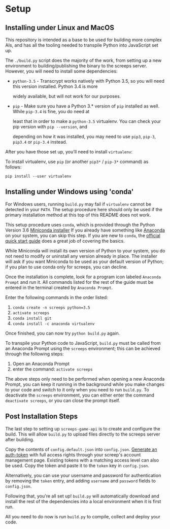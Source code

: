 # Setup

## Installing under Linux and MacOS

This repository is intended as a base to be used for building more complex AIs, and has all the tooling needed to transpile Python into JavaScript set up.

The `./build.py` script does the majority of the work, from setting up a new environment to building/publishing the binary to the screeps server. However, you will need to install some dependencies:

* `python-3.5` - Transcrypt works natively with Python 3.5, so you will need this version installed. Python 3.4 is more

  widely available, but will not work for our purposes.

* `pip` - Make sure you have a Python 3.\* version of `pip` installed as well. While `pip-3.4` is fine, you do need at

  least that in order to make a `python-3.5` virtualenv. You can check your pip version with `pip --version`, and

  depending on how it was installed, you may need to use `pip3`, `pip-3`, `pip3.4` or `pip-3.4` instead.

After you have those set up, you'll need to install `virtualenv`:

To install virtualenv, use `pip` \(or another `pip3*` / `pip-3*` command\) as follows:

```text
pip install --user virtualenv
```

## Installing under Windows using 'conda'

For Windows users, running `build.py` may fail if `virtualenv` cannot be detected in your `PATH`. The setup procedure here should only be used if the primary installation method at this top of this README does not work.

This setup procedure uses `conda`, which is provided through the Python Version 3.6 [Miniconda installer](https://conda.io/miniconda.html) If you already have something like [Anaconda](https://www.anaconda.com/what-is-anaconda/) on your system, you can skip this step. If you are new to `conda`, the [official quick start guide](https://conda.io/docs/user-guide/getting-started.html) does a great job of covering the basics.

While Miniconda will install its own version of Python to your system, you do not need to modify or uninstall any version already in place. The installer will ask if you want Miniconda to be used as your default version of Python; if you plan to use conda only for screeps, you can decline.

Once the installation is complete, look for a program icon labeled `Anaconda Prompt` and run it. All commands listed for the rest of the guide must be entered in the terminal created by `Anaconda Prompt`.

Enter the following commands in the order listed:

1. `conda create -n screeps python=3.5`
2. `activate screeps`
3. `conda install git`
4. `conda install -c anaconda virtualenv`

Once finished, you can now try `python build.py` again.

To transpile your Python code to JavaScript, `build.py` must be called from an Anaconda Prompt using the `screeps` environment; this can be achieved through the following steps:

1. Open an Anaconda Prompt
2. enter the command: `activate screeps`

The above steps only need to be performed when opening a new Anaconda Prompt, you can keep it running in the background while you make changes to your code and switch to it only when you need to run `build.py`. To deactivate the `screeps` environment, you can either enter the command `deactivate screeps`, or you can close the prompt itself.

## Post Installation Steps

The last step to setting up `screeps-game-api` is to create and configure the build. This will allow `build.py` to upload files directly to the screeps server after building.

Copy the contents of `config.default.json` into `config.json`. [Generate an auth-token](https://docs.screeps.com/auth-tokens.html#Using-Auth-Tokens) with full access rights through your screep's account management page. Existing tokens with a matching access level can also be used. Copy the token and paste it to the `token` key in `config.json`.

Alternatively, you can use your username and password for authentication by removing the `token` entry, and adding `username` and `password` fields to `config.json`.

Following that, you're all set up! `build.py` will automatically download and install the rest of the dependencies into a local environment when it is first run.

All you need to do now is run `build.py` to compile, collect and deploy your code.

